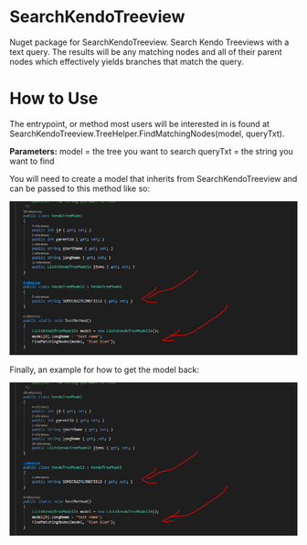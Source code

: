 # SearchKendoTreeview
Nuget package for SearchKendoTreeview. Search Kendo Treeviews with a text query. The results will be any matching nodes and all of their parent nodes which effectively yields branches that match the query.

# How to Use
The entrypoint, or method most users will be interested in is found at SearchKendoTreeview.TreeHelper.FindMatchingNodes(model, queryTxt).

**Parameters:**
model = the tree you want to search
queryTxt = the string you want to find

You will need to create a model that inherits from SearchKendoTreeview and can be passed to this method like so:

![Example for how to inherit from KendoTreeModel](https://github.com/Grimshire/SearchKendoTreeview/blob/main/SearchKendoTreeview.png)

Finally, an example for how to get the model back:

![Example for how to return a tree in an MVC controller method](https://github.com/Grimshire/SearchKendoTreeview/blob/main/SearchKendoTreeview.png)
